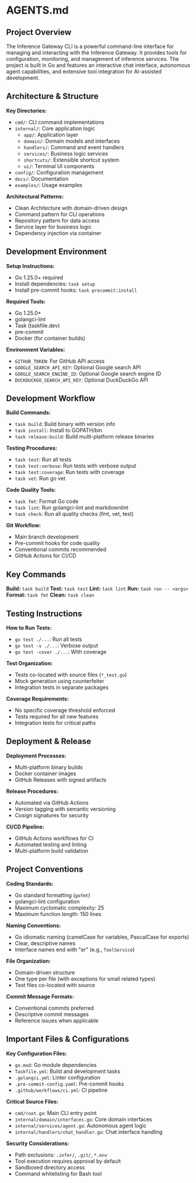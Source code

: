 # AGENTS.md

## Project Overview

The Inference Gateway CLI is a powerful command-line interface for managing and interacting with the Inference Gateway.
It provides tools for configuration, monitoring, and management of inference services. The project is built in Go
and features an interactive chat interface, autonomous agent capabilities, and extensive tool integration for
AI-assisted development.

## Architecture & Structure

**Key Directories:**

- `cmd/`: CLI command implementations
- `internal/`: Core application logic
  - `app/`: Application layer
  - `domain/`: Domain models and interfaces
  - `handlers/`: Command and event handlers
  - `services/`: Business logic services
  - `shortcuts/`: Extensible shortcut system
  - `ui/`: Terminal UI components
- `config/`: Configuration management
- `docs/`: Documentation
- `examples/`: Usage examples

**Architectural Patterns:**

- Clean Architecture with domain-driven design
- Command pattern for CLI operations
- Repository pattern for data access
- Service layer for business logic
- Dependency injection via container

## Development Environment

**Setup Instructions:**

- Go 1.25.0+ required
- Install dependencies: `task setup`
- Install pre-commit hooks: `task precommit:install`

**Required Tools:**

- Go 1.25.0+
- golangci-lint
- Task (taskfile.dev)
- pre-commit
- Docker (for container builds)

**Environment Variables:**

- `GITHUB_TOKEN`: For GitHub API access
- `GOOGLE_SEARCH_API_KEY`: Optional Google search API
- `GOOGLE_SEARCH_ENGINE_ID`: Optional Google search engine ID
- `DUCKDUCKGO_SEARCH_API_KEY`: Optional DuckDuckGo API

## Development Workflow

**Build Commands:**

- `task build`: Build binary with version info
- `task install`: Install to GOPATH/bin
- `task release:build`: Build multi-platform release binaries

**Testing Procedures:**

- `task test`: Run all tests
- `task test:verbose`: Run tests with verbose output
- `task test:coverage`: Run tests with coverage
- `task vet`: Run go vet

**Code Quality Tools:**

- `task fmt`: Format Go code
- `task lint`: Run golangci-lint and markdownlint
- `task check`: Run all quality checks (fmt, vet, test)

**Git Workflow:**

- Main branch development
- Pre-commit hooks for code quality
- Conventional commits recommended
- GitHub Actions for CI/CD

## Key Commands

**Build:** `task build`
**Test:** `task test`
**Lint:** `task lint`
**Run:** `task run -- <args>`
**Format:** `task fmt`
**Clean:** `task clean`

## Testing Instructions

**How to Run Tests:**

- `go test ./...`: Run all tests
- `go test -v ./...`: Verbose output
- `go test -cover ./...`: With coverage

**Test Organization:**

- Tests co-located with source files (`*_test.go`)
- Mock generation using counterfeiter
- Integration tests in separate packages

**Coverage Requirements:**

- No specific coverage threshold enforced
- Tests required for all new features
- Integration tests for critical paths

## Deployment & Release

**Deployment Processes:**

- Multi-platform binary builds
- Docker container images
- GitHub Releases with signed artifacts

**Release Procedures:**

- Automated via GitHub Actions
- Version tagging with semantic versioning
- Cosign signatures for security

**CI/CD Pipeline:**

- GitHub Actions workflows for CI
- Automated testing and linting
- Multi-platform build validation

## Project Conventions

**Coding Standards:**

- Go standard formatting (`gofmt`)
- golangci-lint configuration
- Maximum cyclomatic complexity: 25
- Maximum function length: 150 lines

**Naming Conventions:**

- Go idiomatic naming (camelCase for variables, PascalCase for exports)
- Clear, descriptive names
- Interface names end with "er" (e.g., `ToolService`)

**File Organization:**

- Domain-driven structure
- One type per file (with exceptions for small related types)
- Test files co-located with source

**Commit Message Formats:**

- Conventional commits preferred
- Descriptive commit messages
- Reference issues when applicable

## Important Files & Configurations

**Key Configuration Files:**

- `go.mod`: Go module dependencies
- `Taskfile.yml`: Build and development tasks
- `.golangci.yml`: Linter configuration
- `.pre-commit-config.yaml`: Pre-commit hooks
- `.github/workflows/ci.yml`: CI pipeline

**Critical Source Files:**

- `cmd/root.go`: Main CLI entry point
- `internal/domain/interfaces.go`: Core domain interfaces
- `internal/services/agent.go`: Autonomous agent logic
- `internal/handlers/chat_handler.go`: Chat interface handling

**Security Considerations:**

- Path exclusions: `.infer/`, `.git/`, `*.env`
- Tool execution requires approval by default
- Sandboxed directory access
- Command whitelisting for Bash tool
